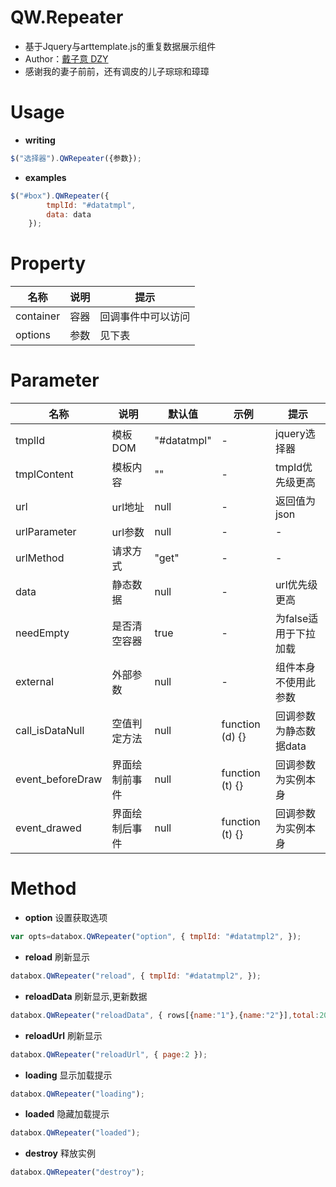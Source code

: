 # QW.Repeater
* 基于Jquery与arttemplate.js的重复数据展示组件
* Author：[戴子意 DZY](http://www.daiziyi.com/)
* 感谢我的妻子前前，还有调皮的儿子琮琮和璋璋

# Usage
* **writing**
```javascript
$("选择器").QWRepeater({参数});
```
* **examples**
```javascript
$("#box").QWRepeater({
        tmplId: "#datatmpl",
        data: data
    });
```
	
# Property
| 名称 | 说明  | 提示 |
| ------------ | ------------ | ------------ |
| container| 容器 | 回调事件中可以访问 |
| options| 参数 | 见下表 |

# Parameter
| 名称 | 说明  | 默认值  | 示例  | 提示 |
| ------------ | ------------ | ------------ | ------------ | ------------ |
| tmplId| 模板DOM | "#datatmpl" | - | jquery选择器 |
| tmplContent| 模板内容 | "" | - | tmpId优先级更高 |
| url| url地址 | null | - | 返回值为json |
| urlParameter| url参数 | null | - | - |
| urlMethod| 请求方式 | "get" | - | - |
| data| 静态数据 | null | - | url优先级更高 | 
| needEmpty| 是否清空容器 | true | - | 为false适用于下拉加载 |
| external| 外部参数 | null | - | 组件本身不使用此参数 |
| call_isDataNull| 空值判定方法 | null | function (d) {} | 回调参数为静态数据data |
| event_beforeDraw| 界面绘制前事件 | null | function (t) {} | 回调参数为实例本身 |
| event_drawed| 界面绘制后事件 | null | function (t) {}  | 回调参数为实例本身 |

# Method
* **option**
设置获取选项
```javascript
var opts=databox.QWRepeater("option", { tmplId: "#datatmpl2", });
```
* **reload**
刷新显示
```javascript
databox.QWRepeater("reload", { tmplId: "#datatmpl2", });
```
* **reloadData**
刷新显示,更新数据
```javascript
databox.QWRepeater("reloadData", { rows[{name:"1"},{name:"2"}],total:20});
```
* **reloadUrl**
刷新显示
```javascript
databox.QWRepeater("reloadUrl", { page:2 });
```
* **loading**
显示加载提示
```javascript
databox.QWRepeater("loading");
```
* **loaded**
隐藏加载提示
```javascript
databox.QWRepeater("loaded");
```
* **destroy**
释放实例
```javascript
databox.QWRepeater("destroy");
```
